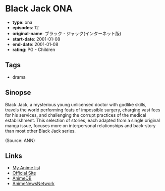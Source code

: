 # Black Jack ONA

-   **type**: ona
-   **episodes**: 12
-   **original-name**: ブラック・ジャック(インターネット版)
-   **start-date**: 2001-01-08
-   **end-date**: 2001-01-08
-   **rating**: PG - Children

## Tags

-   drama

## Sinopse

Black Jack, a mysterious young unlicensed doctor with godlike skills, travels the world performing feats of impossible surgery, charging vast fees for his services, and challenging the corrupt practices of the medical establishment. This selection of stories, each adapted from a single original manga issue, focuses more on interpersonal relationships and back-story than most other Black Jack series.

(Source: ANN)

## Links

-   [My Anime list](https://myanimelist.net/anime/7229/Black_Jack_ONA)
-   [Official Site](http://www.bb-anime.tv/bj/)
-   [AnimeDB](http://anidb.info/perl-bin/animedb.pl?show=anime&aid=7544)
-   [AnimeNewsNetwork](http://www.animenewsnetwork.com/encyclopedia/anime.php?id=6193)
